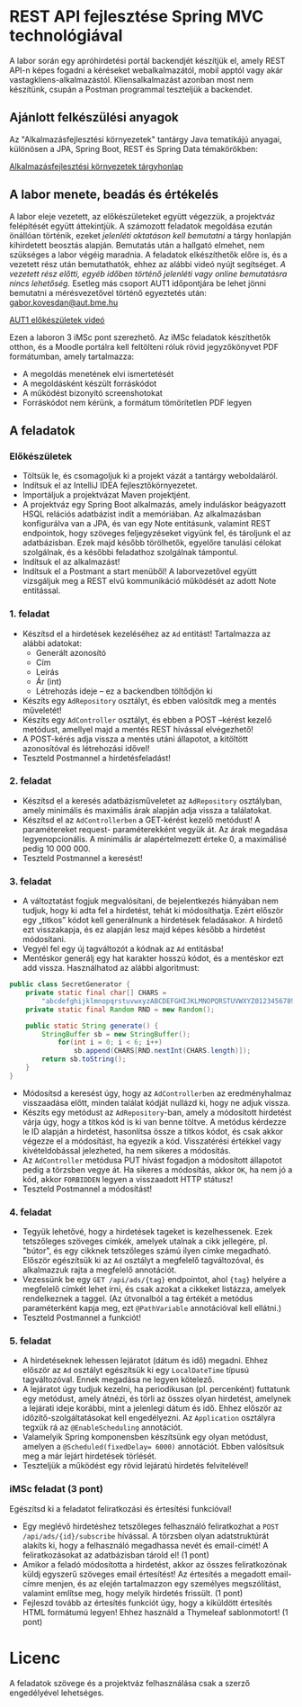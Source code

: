 # REST API fejlesztése Spring MVC technológiával

A labor során egy apróhirdetési portál backendjét készítjük el, amely REST API-n képes fogadni a kéréseket
webalkalmazától, mobil apptól vagy akár vastagkliens-alkalmazástól. Kliensalkalmazást azonban most
nem készítünk, csupán a Postman programmal teszteljük a backendet.

## Ajánlott felkészülési anyagok

Az "Alkalmazásfejlesztési környezetek" tantárgy Java tematikájú anyagai, különösen a
JPA, Spring Boot, REST és Spring Data témakörökben:

[Alkalmazásfejlesztési környezetek tárgyhonlap](https://www.aut.bme.hu/Course/VIAUAC04)

## A labor menete, beadás és értékelés

A labor eleje vezetett, az előkészületeket együtt végezzük, a projektváz felépítését
együtt áttekintjük. A számozott feladatok megoldása ezután önállóan történik,
ezeket *jelenléti oktatáson kell bemutatni* a tárgy honlapján kihirdetett beosztás
alapján. Bemutatás után a hallgató elmehet, nem szükséges a labor végéig maradnia.
A feladatok elkészíthetők előre is, és a vezetett rész után bemutathatók, ehhez az
alábbi videó nyújt segítséget. *A vezetett rész előtti, egyéb időben történő jelenléti
vagy online bemutatásra nincs lehetőség.* Esetleg más csoport AUT1 időpontjára be
lehet jönni bemutatni a mérésvezetővel történő egyeztetés után: <gabor.kovesdan@aut.bme.hu>

[AUT1 előkészületek videó](https://web.microsoftstream.com/video/5a54d0bf-4a73-4b30-bb1a-baba45ac515f)

Ezen a laboron 3 iMSc pont szerezhető. Az iMSc feladatok készíthetők otthon,
és a Moodle portálra kell feltölteni róluk rövid jegyzőkönyvet PDF formátumban,
amely tartalmazza:

- A megoldás menetének elvi ismertetését
- A megoldásként készült forráskódot
- A működést bizonyító screenshotokat
- Forráskódot nem kérünk, a formátum tömörítetlen PDF legyen


## A feladatok

### Előkészületek

- Töltsük le, és csomagoljuk ki a projekt vázát a tantárgy weboldaláról.
- Indítsuk el az IntelliJ IDEA fejlesztőkörnyezetet.
- Importáljuk a projektvázat Maven projektjént.
- A projektváz egy Spring Boot alkalmazás, amely induláskor beágyazott HSQL relációs adatbázist
indít a memóriában. Az alkalmazásban konfigurálva van a JPA, és van egy Note entitásunk,
valamint REST endpointok, hogy szöveges feljegyzéseket vigyünk fel, és tároljunk el az
adatbázisban. Ezek majd később törölhetők, egyelőre tanulási célokat szolgálnak, és a későbbi
feladathoz szolgálnak támpontul.
- Indítsuk el az alkalmazást!
- Indítsuk el a Postmant a start menüből! A laborvezetővel együtt vizsgáljuk meg a REST elvű
kommunikáció működését az adott Note entitással.

### 1. feladat

- Készítsd el a hirdetések kezeléséhez az `Ad` entitást! Tartalmazza az alábbi adatokat:
    - Generált azonosító
    - Cím
    - Leírás
    - Ár (int)
    - Létrehozás ideje – ez a backendben töltődjön ki
- Készíts egy `AdRepository` osztályt, és ebben valósítdk meg a mentés műveletét!
- Készíts egy `AdController` osztályt, és ebben a POST –kérést kezelő metódust, amellyel majd a
mentés REST hívással elvégezhető!
- A POST-kérés adja vissza a mentés utáni állapotot, a kitöltött azonosítóval és létrehozási idővel!
- Teszteld Postmannel a hirdetésfeladást!

### 2. feladat

- Készítsd el a keresés adatbázisműveletet az `AdRepository` osztályban, amely minimális
és maximális árak alapján adja vissza a találatokat.
- Készítsd el az `AdControllerben` a GET-kérést kezelő metódust! A paramétereket request-
paraméterekként vegyük át. Az árak megadása legyenopcionális.
A minimális ár alapértelmezett érteke 0, a maximálisé pedig 10 000 000.
- Teszteld Postmannel a keresést!

### 3. feladat

- A változtatást fogjuk megvalósítani, de bejelentkezés hiányában nem tudjuk, hogy ki adta fel a
hirdetést, tehát ki módosíthatja. Ezért először egy „titkos” kódot kell generálnunk a hirdetések
feladásakor. A hirdető ezt visszakapja, és ez alapján lesz majd képes később a hirdetést
módosítani.
- Vegyél fel egy új tagváltozót a kódnak az `Ad` entitásba!
- Mentéskor generálj egy hat karakter hosszú kódot, és a mentéskor ezt add vissza. Használhatod
az alábbi algoritmust:

```java
public class SecretGenerator {
    private static final char[] CHARS =
        "abcdefghijklmnopqrstuvwxyzABCDEFGHIJKLMNOPQRSTUVWXYZ0123456789".toCharArray();
    private static final Random RND = new Random();

    public static String generate() {
        StringBuffer sb = new StringBuffer();
            for(int i = 0; i < 6; i++)
                sb.append(CHARS[RND.nextInt(CHARS.length)]);
        return sb.toString();
    }
}
```

- Módosítsd a keresést úgy, hogy az `AdControllerben` az eredményhalmaz visszaadása előtt, minden
találat kódját nullázd ki, hogy ne adjuk vissza.
- Készíts egy metódust az `AdRepository`-ban, amely a módosított hirdetést várja úgy, hogy a titkos
kód is ki van benne töltve. A metódus kérdezze le ID alapján a hirdetést, hasonlítsa össze a titkos
kódot, és csak akkor végezze el a módosítást, ha egyezik a kód. Visszatérési értékkel vagy
kivételdobással jelezheted, ha nem sikeres a módosítás.
- Az `AdController` metódusa PUT hívást fogadjon a módosított állapotot pedig a törzsben vegye át.
Ha sikeres a módosítás, akkor `OK`, ha nem jó a kód, akkor `FORBIDDEN` legyen a visszaadott HTTP
státusz!
- Teszteld Postmannel a módosítást!

### 4. feladat

- Tegyük lehetővé, hogy a hirdetések tageket is kezelhessenek. Ezek tetszőleges szöveges címkék,
amelyek utalnak a cikk jellegére, pl. "bútor", és egy cikknek tetszőleges számú ilyen címke
megadható. Először egészítsük ki az `Ad` osztályt a megfelelő tagváltozóval, és alkalmazzuk rajta
a megfelelő annotációt.
- Vezessünk be egy `GET /api/ads/{tag}` endpointot, ahol `{tag}` helyére a megfelelő címkét lehet
írni, és csak azokat a cikkeket listázza, amelyek rendelkeznek a taggel. (Az útvonalból a tag értékét
a metódus paraméterként kapja meg, ezt `@PathVariable` annotációval kell ellátni.)
- Teszteld Postmannel a funkciót!

### 5. feladat

- A hirdetéseknek lehessen lejáratot (dátum és idő) megadni. Ehhez először az `Ad` osztályt
egészítsük ki egy `LocalDateTime` típusú tagváltozóval. Ennek megadása ne legyen kötelező.
- A lejáratot úgy tudjuk kezelni, ha periodikusan (pl. percenként) futtatunk egy metódust,
amely átnézi, és törli az összes olyan hirdetést, amelynek a lejárati ideje korábbi, mint
a jelenlegi dátum és idő. Ehhez először az időzítő-szolgáltatásokat kell engedélyezni.
Az `Application` osztályra tegxük rá az `@EnableScheduling` annotációt.
- Valamelyik Spring komponensben készítsünk egy olyan metódust, amelyen a
`@Scheduled(fixedDelay= 6000)` annotációt. Ebben valósítsuk meg a már lejárt hirdetések törlését.
- Teszteljük a működést egy rövid lejáratú hirdetés felvitelével!

### iMSc feladat (3 pont)

Egészítsd ki a feladatot feliratkozási és értesítési funkcióval!

- Egy meglévő hirdetéshez tetszőleges felhasználó feliratkozhat a `POST /api/ads/{id}/subscribe`
hívással. A törzsben olyan adatstruktúrát alakíts ki, hogy a felhasználó megadhassa nevét és email-címét!
A feliratkozásokat az adatbázisban tárold el! (1 pont)
- Amikor a feladó módosította a hirdetést, akkor az összes feliratkozónak küldj egyszerű szöveges
email értesítést! Az értesítés a megadott email-címre menjen, és az elején tartalmazzon egy személyes
megszólítást, valamint említse meg, hogy melyik hirdetés frissült. (1 pont)
- Fejleszd tovább az értesítés funkciót úgy, hogy a kiküldött értesítés HTML formátumú legyen!
Ehhez használd a Thymeleaf sablonmotort! (1 pont)

# Licenc

A feladatok szövege és a projektváz felhasználása csak a szerző engedélyével lehetséges.